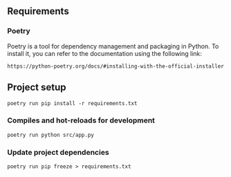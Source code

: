 ## Requirements
### Poetry
Poetry is a tool for dependency management and packaging in Python. To install it, you can refer to the documentation using the following link:
```
https://python-poetry.org/docs/#installing-with-the-official-installer
```
## Project setup
```
poetry run pip install -r requirements.txt
```

### Compiles and hot-reloads for development
```
poetry run python src/app.py
```
### Update project dependencies
```
poetry run pip freeze > requirements.txt
```
